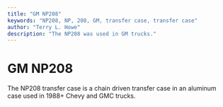 ```yaml
---
title: "GM NP208"
keywords: "NP208, NP, 208, GM, transfer case, transfer case"
author: "Terry L. Howe"
description: "The NP208 was used in GM trucks."
---
```

# GM NP208

The NP208 transfer case is a chain driven transfer case in an aluminum case used in 1988+ Chevy and GMC trucks.